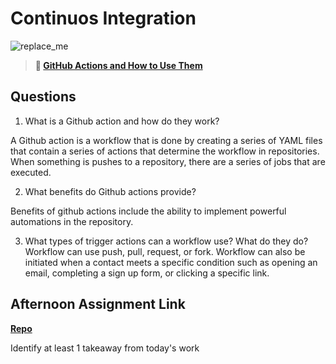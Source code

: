 # Continuos Integration

![replace_me](https://codeworks.blob.core.windows.net/public/assets/img/illustrations/placeholder.svg)

> **📖 [GitHub Actions and How to Use Them](https://codeworksacademy.com/fs-student-guide/resources/wk8-9/05-Github-Actions)**

## Questions

1. What is a Github action and how do they work?

A Github action is a workflow that is done by creating a series of YAML files that contain a series of actions that determine the workflow in repositories. When something is pushes to a repository, there are a series of jobs that are executed.

2. What benefits do Github actions provide?

Benefits of github actions include the ability to implement powerful automations in the repository.

3. What types of trigger actions can a workflow use? What do they do?
Workflow can use push, pull, request, or fork. Workflow can also be initiated when a contact meets a specific condition such as opening an email, completing a sign up form, or clicking a specific link. 

## Afternoon Assignment Link

**[Repo](https://github.com/savtemp/<ASSIGNMENT_REPO>)**

Identify at least 1 takeaway from today's work
